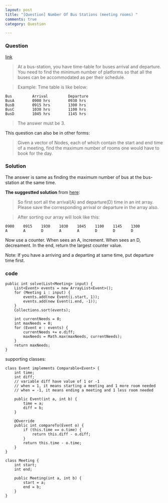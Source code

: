 ```yaml
---
layout: post
title: "[Question] Number Of Bus Stations (meeting rooms) "
comments: true
category: Question

---
```


### Question 

[link](http://tech-queries.blogspot.sg/2009/05/number-of-bus-stations.html)

> At a bus-station, you have time-table for buses arrival and departure. You need to find the minimum number of platforms so that all the buses can be accommodated as per their schedule. 

> Example: Time table is like below:

    Bus         Arrival         Departure 
    BusA        0900 hrs        0930 hrs
    BusB        0915 hrs        1300 hrs
    BusC        1030 hrs        1100 hrs
    BusD        1045 hrs        1145 hrs

> The answer must be 3. 

This question can also be in other forms: 

> Given a vector of Nodes, each of which contain the start and end time of a meeting, find the maximum number of rooms one would have to book for the day. 

### Solution

The answer is same as finding the maximum number of bus at the bus-station at the same time. 

__The suggestted solution__ from [here](http://tech-queries.blogspot.sg/2009/05/number-of-bus-stations.html): 

> So first sort all the arrival(A) and departure(D) time in an int array. Please save the corresponding arrival or departure in the array also. 

> After sorting our array will look like this:

    0900    0915    1930    1030    1045    1100    1145    1300
    A       A       D       A       A       D       D       D

Now use a counter. When sees an A, increment. When sees an D, decreament. In the end, return the largest counter value. 

Note: If you have a arriving and a departing at same time, put departure time first.

### code

	public int solve(List<Meeting> input) {
		List<Event> events = new ArrayList<Event>();
		for (Meeting i : input) {
			events.add(new Event(i.start, 1));
			events.add(new Event(i.end, -1));
		}
		Collections.sort(events);

		int currentNeeds = 0;
		int maxNeeds = 0;
		for (Event e : events) {
			currentNeeds += e.diff;
			maxNeeds = Math.max(maxNeeds, currentNeeds);
		}
		return maxNeeds;
	}

supporting classes:

    class Event implements Comparable<Event> {
        int time;
        int diff;
        // variable diff have value of 1 or -1
        // when = 1, it means starting a meeting and 1 more room needed
        // when = -1, it means ending a meeting and 1 less room needed

        public Event(int a, int b) {
            time = a;
            diff = b;
        }

        @Override
        public int compareTo(Event o) {
            if (this.time == o.time) {
                return this.diff - o.diff;
            }
            return this.time - o.time;
        }
    }

    class Meeting {
        int start;
        int end;

        public Meeting(int a, int b) {
            start = a;
            end = b;
        }
    }
